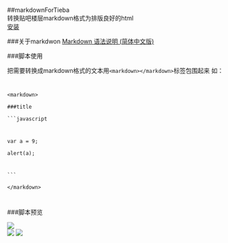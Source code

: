 ##markdownForTieba  
转换贴吧楼层markdown格式为排版良好的html  
[安装](https://github.com/iMyon/gm_scripts/raw/master/markdownForTieba/markdownForTieba.user.js)

###关于markdwon
[Markdown 语法说明 (简体中文版)](http://wowubuntu.com/markdown/)

###脚本使用

把需要转换成markdown格式的文本用`<markdown></markdown>`标签包围起来
如：
<code>

\<markdown>  
\###title  
\```javascript

var a = 9;  
alert(a);

\```  
\</markdown>

</code>

###脚本预览  

![](http://imgsrc.baidu.com/forum/pic/item/d079ae86c9177f3ec3fbc4ed72cf3bc79d3d56b7.png)  
![](http://imgsrc.baidu.com/forum/pic/item/d5b63cfae6cd7b89550501630d2442a7d8330e11.png)
![](http://imgsrc.baidu.com/forum/pic/item/57ff9b58d109b3de111cdf88cebf6c81820a4cdb.png)